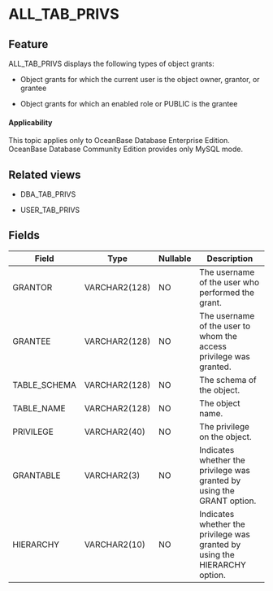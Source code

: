 # ALL_TAB_PRIVS

## Feature

ALL_TAB_PRIVS displays the following types of object grants:

* Object grants for which the current user is the object owner, grantor, or grantee

* Object grants for which an enabled role or PUBLIC is the grantee

<main id="notice" >
    <h4>Applicability</h4>
    <p>This topic applies only to OceanBase Database Enterprise Edition. OceanBase Database Community Edition provides only MySQL mode. </p>
  </main>

## Related views

* DBA_TAB_PRIVS

* USER_TAB_PRIVS

## Fields

| **Field**    | **Type**      | **Nullable** | **Description**                                                            |
|--------------|---------------|--------------|----------------------------------------------------------------------------|
| GRANTOR      | VARCHAR2(128) | NO           | The username of the user who performed the grant.                          |
| GRANTEE      | VARCHAR2(128) | NO           | The username of the user to whom the access privilege was granted.         |
| TABLE_SCHEMA | VARCHAR2(128) | NO           | The schema of the object.                                                  |
| TABLE_NAME   | VARCHAR2(128) | NO           | The object name.                                                           |
| PRIVILEGE    | VARCHAR2(40)  | NO           | The privilege on the object.                                               |
| GRANTABLE    | VARCHAR2(3)   | NO           | Indicates whether the privilege was granted by using the GRANT option.     |
| HIERARCHY    | VARCHAR2(10)  | NO           | Indicates whether the privilege was granted by using the HIERARCHY option. |
